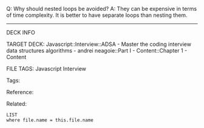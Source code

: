 Q: Why should nested loops be avoided?
A: They can be expensive in terms of time complexity. It is better to have separate loops than nesting them.
<!--ID: 1689972344264-->



---

DECK INFO

TARGET DECK: Javascript::Interview::ADSA - Master the coding interview data structures algorithms - andrei neagoie::Part I - Content::Chapter 1 - Content

FILE TAGS: Javascript Interview

Tags:

Reference:

Related:

```dataview
LIST
where file.name = this.file.name
```
